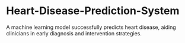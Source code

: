 # Heart-Disease-Prediction-System
A machine learning model successfully predicts heart disease, aiding clinicians in early diagnosis and intervention strategies.
